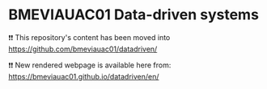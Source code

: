 # BMEVIAUAC01 Data-driven systems

❗❗ This repository's content has been moved into https://github.com/bmeviauac01/datadriven/ 

❗❗ New rendered webpage is available here from: https://bmeviauac01.github.io/datadriven/en/
